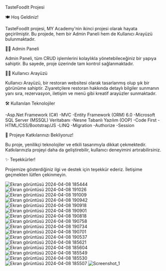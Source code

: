 TasteFoodIt Projesi

🍽️ Hoş Geldiniz!

TasteFoodIt projesi, MY Academy'nin ikinci projesi olarak hayata geçirilmiştir. Bu projede, hem bir Admin Paneli hem de Kullanıcı Arayüzü bulunmaktadır.

👨‍💼 Admin Paneli

Admin Paneli, tüm CRUD işlemlerini kolaylıkla yönetebileceğiniz bir yapıya sahiptir. Bu sayede, proje üzerinde tam kontrol sağlanmaktadır.

👩‍💻 Kullanıcı Arayüzü

Kullanıcı Arayüzü, bir restoran websitesi olarak tasarlanmış olup şık bir görünüme sahiptir. Ziyaretçilere restoran hakkında detaylı bilgiler sunmanın yanı sıra, rezervasyon, iletişim ve menü gibi kreatif arayüzler sunmaktadır.

🛠️ Kullanılan Teknolojiler

-Asp.Net Framework (C#)
-MVC
-Entity Framework (ORM) 6.0
-Microsoft SQL Server (MSSQL) Veritabanı
-Nesne Tabanlı Yazılım (OOP)
-Code First
-HTML/CSS/Bootstrap/JS
-LINQ
-Migration
-Authorize
-Session

📝 Projeye Katkılarınızı Bekliyoruz!

Bu proje, yenilikçi teknolojiler ve etkili tasarımıyla dikkat çekmektedir. Katkılarınızla projeyi daha da geliştirebilir, kullanıcı deneyimini artırabilirsiniz.

✨ Teşekkürler!

Projemize gösterdiğiniz ilgi ve destek için teşekkür ederiz. İletişime geçmekten lütfen çekinmeyin.
  
![Ekran görüntüsü 2024-04-08 185444](https://github.com/ErtugrulGDuman/TasteFoodIt/assets/101699189/d0c9dd4d-3623-4525-a347-c66547f6c3f6)
![Ekran görüntüsü 2024-04-08 191026](https://github.com/ErtugrulGDuman/TasteFoodIt/assets/101699189/32c33300-588c-422b-bb80-56b6c4a53497)
![Ekran görüntüsü 2024-04-08 191009](https://github.com/ErtugrulGDuman/TasteFoodIt/assets/101699189/fcb81b21-70ff-4fe4-a0b9-27c515d08dd3)
![Ekran görüntüsü 2024-04-08 190942](https://github.com/ErtugrulGDuman/TasteFoodIt/assets/101699189/9dd4ed59-8846-4627-8ad4-a22a76240cbb)
![Ekran görüntüsü 2024-04-08 190918](https://github.com/ErtugrulGDuman/TasteFoodIt/assets/101699189/1a9e9b76-a6c5-48e7-a7a3-bb01e56e10f5)
![Ekran görüntüsü 2024-04-08 190901](https://github.com/ErtugrulGDuman/TasteFoodIt/assets/101699189/6e8e26a0-d0bd-496c-a2b0-9a1567d24fba)
![Ekran görüntüsü 2024-04-08 190818](https://github.com/ErtugrulGDuman/TasteFoodIt/assets/101699189/5f0e2038-2343-4219-8fa0-d7341e2a2d9c)
![Ekran görüntüsü 2024-04-08 190758](https://github.com/ErtugrulGDuman/TasteFoodIt/assets/101699189/12969929-2d09-4d4b-87e2-685630cecba4)
![Ekran görüntüsü 2024-04-08 190734](https://github.com/ErtugrulGDuman/TasteFoodIt/assets/101699189/6a2ab3d3-825c-4b8f-aefb-fb64d66fc2a9)
![Ekran görüntüsü 2024-04-08 190701](https://github.com/ErtugrulGDuman/TasteFoodIt/assets/101699189/86ac8bae-2f07-468b-a018-96d8713e8d54)
![Ekran görüntüsü 2024-04-08 190537](https://github.com/ErtugrulGDuman/TasteFoodIt/assets/101699189/5351a60d-8827-4816-8ff0-af4fe689c88e)
![Ekran görüntüsü 2024-04-08 185621](https://github.com/ErtugrulGDuman/TasteFoodIt/assets/101699189/17977577-a42d-41d3-bb4d-800dd3a7e1e2)
![Ekran görüntüsü 2024-04-08 185604](https://github.com/ErtugrulGDuman/TasteFoodIt/assets/101699189/7aaa86e3-4bfe-4026-9eda-586c2adfe712)
![Ekran görüntüsü 2024-04-08 185549](https://github.com/ErtugrulGDuman/TasteFoodIt/assets/101699189/eb7ea502-092f-4a82-beef-3a6f276ec808)
![Ekran görüntüsü 2024-04-08 185530](https://github.com/ErtugrulGDuman/TasteFoodIt/assets/101699189/b6affcd8-bc11-47db-b084-d46198d53b5f)
![Ekran görüntüsü 2024-04-08 185507](https://github.com/ErtugrulGDuman/TasteFoodIt/assets/101699189/44b960b2-1ac1-4bae-a08f-81446ebfdbc8)
![Screenshot_1](https://github.com/busenurdmb/TasteFoodIt/blob/master/TasteFoodIt/Templates/img/veritaban%C4%B1.png)

